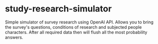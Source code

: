 # study-research-simulator
Simple simulator of survey research using OpenAI API. Allows you to bring the survey's questions, conditions of research and subjected people characters. After all required data then will flush all the most probability answers.
